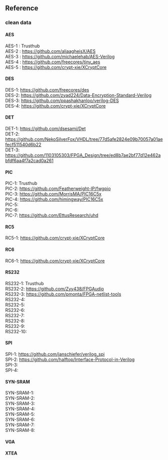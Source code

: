 ## Reference

### clean data

#### AES

AES-1 : Trusthub </br>
AES-2 : https://github.com/aliaagheisX/AES </br>
AES-3 : https://github.com/michaelehab/AES-Verilog </br>
AES-4 : https://github.com/freecores/tiny_aes </br>
AES-5 : https://github.com/crypt-xie/XCryptCore </br>

#### DES

DES-1: https://github.com/freecores/des </br>
DES-2: https://github.com/zyad224/Data-Encryption-Standard-Verilog </br>
DES-3: https://github.com/ppashakhanloo/verilog-DES </br>
DES-4: https://github.com/crypt-xie/XCryptCore </br>

#### DET

DET-1: https://github.com/dsesami/Det </br>
DET-2: https://github.com/NekoSilverFox/VHDL/tree/77d5afe2824e09b70057a01aefecf511540d6b22 </br>
DET-3: https://github.com/1103105303/FPGA_Design/tree/ed8b7ae2bf77d12e462abfdf6aa4f7a2cad0a261 </br>

#### PIC

PIC-1: Trusthub </br>
PIC-2: https://github.com/Featherweight-IP/fwgpio </br>
PIC-3: https://github.com/MorrisMA/PIC16C5x </br>
PIC-4: https://github.com/himingway/PIC16C5x </br>
PIC-5: </br>
PIC-6: </br>
PIC-7: https://github.com/EttusResearch/uhd </br>

#### RC5

RC5-1: https://github.com/crypt-xie/XCryptCore </br>

#### RC6

RC6-1: https://github.com/crypt-xie/XCryptCore </br>

#### RS232

RS232-1: Trusthub </br>
RS232-2: https://github.com/Zyy438/FPGAudio </br>
RS232-3: https://github.com/pmonta/FPGA-netlist-tools </br>
RS232-4: </br>
RS232-5: </br>
RS232-6: </br>
RS232-7: </br>
RS232-8: </br>
RS232-9: </br>
RS232-10: </br>

#### SPI

SPI-1: https://github.com/janschiefer/verilog_spi </br>
SPI-2: https://github.com/halftop/Interface-Protocol-in-Verilog </br>
SPI-3: </br>
SPI-4: </br>

#### SYN-SRAM

SYN-SRAM-1: </br>
SYN-SRAM-2: </br>
SYN-SRAM-3: </br>
SYN-SRAM-4: </br>
SYN-SRAM-5: </br>
SYN-SRAM-6: </br>
SYN-SRAM-7: </br>
SYN-SRAM-8: </br>

#### VGA

#### XTEA

